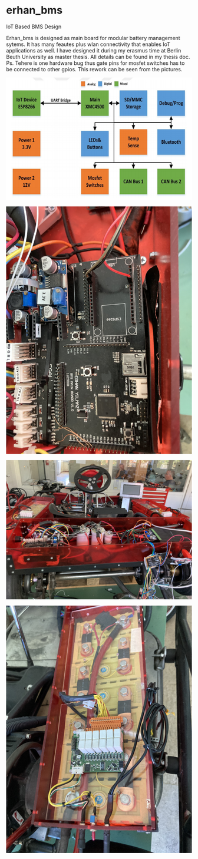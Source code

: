 # erhan_bms
 IoT Based BMS Design

Erhan_bms is designed as main board for modular battery management sytems. It has many feautes plus wlan connectivity that enables IoT applications as well. I have designed it during my erasmus time at Berlin Beuth University as master thesis. All details can be found in my thesis doc. Ps. Tehere is one hardware bug thus gate pins for mosfet switches has to be connected to other gpios. This rework can be seen from the pictures. 

![alt text](https://github.com/ErhanYILMAZ/erhan_bms/blob/main/pics/erhan_bms_block.PNG)

![alt text](https://github.com/ErhanYILMAZ/erhan_bms/blob/main/pics/1.jpg)

![alt text](https://github.com/ErhanYILMAZ/erhan_bms/blob/main/pics/2.jpg)

![alt text](https://github.com/ErhanYILMAZ/erhan_bms/blob/main/pics/3.jpg)
